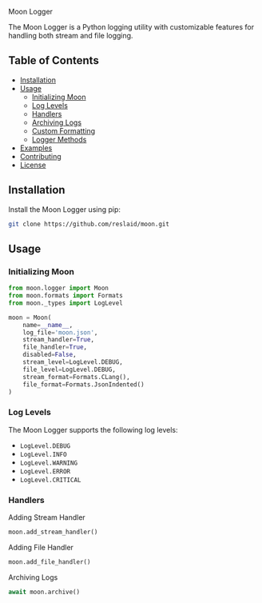 Moon Logger

The Moon Logger is a Python logging utility with customizable features for handling both stream and file logging.

## Table of Contents

- [Installation](#installation)
- [Usage](#usage)
  - [Initializing Moon](#initializing-moon)
  - [Log Levels](#log-levels)
  - [Handlers](#handlers)
  - [Archiving Logs](#archiving-logs)
  - [Custom Formatting](#custom-formatting)
  - [Logger Methods](#logger-methods)
- [Examples](#examples)
- [Contributing](#contributing)
- [License](#license)

## Installation

Install the Moon Logger using pip:

```bash
git clone https://github.com/reslaid/moon.git
```

## Usage

### Initializing Moon

```python
from moon.logger import Moon
from moon.formats import Formats
from moon._types import LogLevel

moon = Moon(
    name=__name__,
    log_file='moon.json',
    stream_handler=True,
    file_handler=True,
    disabled=False,
    stream_level=LogLevel.DEBUG,
    file_level=LogLevel.DEBUG,
    stream_format=Formats.CLang(),
    file_format=Formats.JsonIndented()
)
```

### Log Levels

The Moon Logger supports the following log levels:

- `LogLevel.DEBUG`
- `LogLevel.INFO`
- `LogLevel.WARNING`
- `LogLevel.ERROR`
- `LogLevel.CRITICAL`

### Handlers

Adding Stream Handler

```python
moon.add_stream_handler()
```

Adding File Handler

```python
moon.add_file_handler()
```

Archiving Logs

```python
await moon.archive()
```
